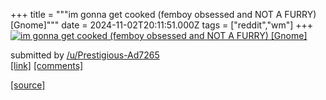 +++
title = """im gonna get cooked (femboy obsessed and NOT A FURRY) [Gnome]"""
date = 2024-11-02T20:11:51.000Z
tags = ["reddit","wm"]
+++
[![im gonna get cooked (femboy obsessed and NOT A FURRY) [Gnome]](https://preview.redd.it/n7o526orpjyd1.png?width=640&crop=smart&auto=webp&s=85741ff8267a8bf9b88727de3db858dd33760c26 "im gonna get cooked (femboy obsessed and NOT A FURRY) [Gnome]")](https://www.reddit.com/r/unixporn/comments/1gi5939/im_gonna_get_cooked_femboy_obsessed_and_not_a/)

submitted by [/u/Prestigious-Ad7265](https://www.reddit.com/user/Prestigious-Ad7265)  
[\[link\]](https://i.redd.it/n7o526orpjyd1.png) [\[comments\]](https://www.reddit.com/r/unixporn/comments/1gi5939/im_gonna_get_cooked_femboy_obsessed_and_not_a/)

[[source]](https://www.reddit.com/r/unixporn/comments/1gi5939/im_gonna_get_cooked_femboy_obsessed_and_not_a/)
